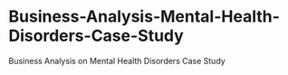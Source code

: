 # Business-Analysis-Mental-Health-Disorders-Case-Study
Business Analysis on Mental Health Disorders Case Study
